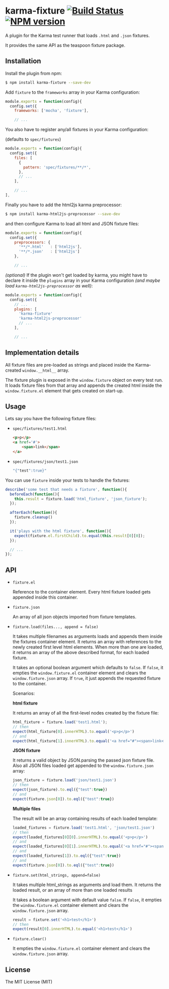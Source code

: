 karma-fixture [![Build Status](https://travis-ci.org/billtrik/karma-fixture.svg?branch=master)](https://travis-ci.org/billtrik/karma-fixture) [![NPM version](https://badge.fury.io/js/karma-fixture.svg)](http://badge.fury.io/js/karma-fixture)
=============

A plugin for the Karma test runner that loads `.html` and `.json` fixtures.

It provides the same API as the teaspoon fixture package.

Installation
------------

Install the plugin from npm:

```sh
$ npm install karma-fixture --save-dev
```

Add `fixture` to the `frameworks` array in your Karma configuration:

```javascript
module.exports = function(config){
  config.set({
    frameworks: ['mocha', 'fixture'],

    // ...
```

You also have to register any/all fixtures in your Karma configuration:

(defaults to `spec/fixtures`)


```javascript
module.exports = function(config){
  config.set({
    files: [
      {
        pattern: 'spec/fixtures/**/*',
      },
      // ...
    ],

    // ...
],
```

Finally you have to add the html2js karma preprocessor:

```sh
$ npm install karma-html2js-preprocessor --save-dev
```

and then configure Karma to load all html and JSON fixture files:

```javascript
module.exports = function(config){
  config.set({
    preprocessors: {
      '**/*.html'   : ['html2js'],
      '**/*.json'   : ['html2js']
    },

    // ...
```

*(optional)* If the plugin won't get loaded by karma, you might have to declare it inside the `plugins` array in your Karma configuration
*(and maybe load `karma-html2js-preprocessor` as well)*:

```javascript
module.exports = function(config){
  config.set({
    // ...
    plugins: [
      'karma-fixture'
      'karma-html2js-preprocessor'
      // ...
    ],

    // ...
```

Implementation details
-----

All fixture files are pre-loaded as strings and placed inside the Karma-created `window.__html__` array.

The fixture plugin is exposed in the `window.fixture` object on every test run.
It loads fixture files from that array and appends the created html inside the `window.fixture.el` element that gets created on start-up.


Usage
------

Lets say you have the following fixture files:

- `spec/fixtures/test1.html`

    ```html
    <p>p</p>
    <a href='#'>
        <span>link</span>
    </a>
    ```

- `spec/fixtures/json/test1.json`
    ```javascript
    "{"test":true}"
    ```

You can use `fixture` inside your tests to handle the fixtures:


```javascript
describe('some test that needs a fixture', function(){
  beforeEach(function(){
    this.result = fixture.load('html_fixture', 'json_fixture');
  });

  afterEach(function(){
    fixture.cleanup()
  });

  it('plays with the html fixture', function(){
    expect(fixture.el.firstChild).to.equal(this.result[0][0]);
  });

  // ...
});
```

API
-------

* `fixture.el`

  Reference to the container element. Every html fixture loaded gets appended inside this container.

* `fixture.json`

  An array of all json objects imported from fixture templates.


* `fixture.load(files..., append = false)`

  It takes multiple filenames as arguments loads and appends them inside the fixtures container element.
  It returns an array with references to the newly created first level html elements.
  When more than one are loaded, it returns an array of the above described format, for each loaded fixture.

  It takes an optional boolean argument which defaults to `false`.
  If `false`, it empties the `window.fixture.el` container element and clears the `window.fixture.json` array.
  If `true`, it just appends the requested fixture to the container.

  Scenarios:

  **html fixture**

  It returns an array of all the first-level nodes created by the fixture file:

  ```javascript
  html_fixture = fixture.load('test1.html');
  // then
  expect(html_fixture[0].innerHTML).to.equal('<p>p</p>')
  // and
  expect(html_fixture[1].innerHTML).to.equal('<a href="#"><span>link</span></a>')
  ```

  **JSON fixture**

  It returns a valid object by JSON.parsing the passed json fixture file.
  Also all JSON files loaded get appended to the `window.fixture.json` array:

  ```javascript
  json_fixture = fixture.load('json/test1.json')
  // then
  expect(json_fixture).to.eql({"test":true})
  // and
  expect(fixture.json[0]).to.eql({"test":true})
  ```

  **Multiple files**

  The result will be an array containing results of each loaded template:

  ```javascript
  loaded_fixtures = fixture.load('test1.html', 'json/test1.json')
  // then
  expect(loaded_fixtures[0][0].innerHTML).to.equal('<p>p</p>')
  // and
  expect(loaded_fixtures[0][1].innerHTML).to.equal('<a href="#"><span>link</span></a>')
  // and
  expect(loaded_fixtures[1]).to.eql({"test":true})
  // and
  expect(fixture.json[0]).to.eql({"test":true})
  ```


* `fixture.set(html_strings, append=false)`

  It takes multiple html_strings as arguments and load them.
  It returns the loaded result, or an array of more than one loaded results

  It takes a boolean argument with default value `false`.
  If `false`, it empties the `window.fixture.el` container element and clears the `window.fixture.json` array.


  ```javascript
  result = fixture.set('<h1>test</h1>')
  // then
  expect(result[0].innerHTML).to.equal('<h1>test</h1>')
  ```

* `fixture.clear()`

  It empties the `window.fixture.el` container element and clears the `window.fixture.json` array.



License
-------

The MIT License (MIT)
